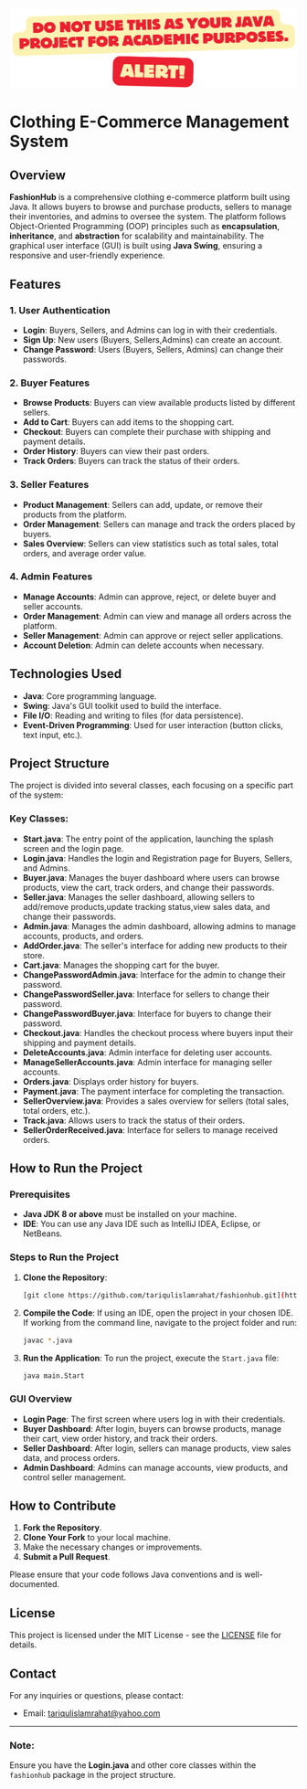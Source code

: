 ![FashionHub Cover](cover.png)


# Clothing E-Commerce Management System

## Overview
**FashionHub** is a comprehensive clothing e-commerce platform built using Java. It allows buyers to browse and purchase products, sellers to manage their inventories, and admins to oversee the system. The platform follows Object-Oriented Programming (OOP) principles such as **encapsulation**, **inheritance**, and **abstraction** for scalability and maintainability. The graphical user interface (GUI) is built using **Java Swing**, ensuring a responsive and user-friendly experience.

## Features

### 1. **User Authentication**
   - **Login**: Buyers, Sellers, and Admins can log in with their credentials.
   - **Sign Up**: New users (Buyers, Sellers,Admins) can create an account.
   - **Change Password**: Users (Buyers, Sellers, Admins) can change their passwords.

### 2. **Buyer Features**
   - **Browse Products**: Buyers can view available products listed by different sellers.
   - **Add to Cart**: Buyers can add items to the shopping cart.
   - **Checkout**: Buyers can complete their purchase with shipping and payment details.
   - **Order History**: Buyers can view their past orders.
   - **Track Orders**: Buyers can track the status of their orders.

### 3. **Seller Features**
   - **Product Management**: Sellers can add, update, or remove their products from the platform.
   - **Order Management**: Sellers can manage and track the orders placed by buyers.
   - **Sales Overview**: Sellers can view statistics such as total sales, total orders, and average order value.

### 4. **Admin Features**
   - **Manage Accounts**: Admin can approve, reject, or delete buyer and seller accounts.
   - **Order Management**: Admin can view and manage all orders across the platform.
   - **Seller Management**: Admin can approve or reject seller applications.
   - **Account Deletion**: Admin can delete accounts when necessary.

## Technologies Used
- **Java**: Core programming language.
- **Swing**: Java's GUI toolkit used to build the interface.
- **File I/O**: Reading and writing to files (for data persistence).
- **Event-Driven Programming**: Used for user interaction (button clicks, text input, etc.).

## Project Structure
The project is divided into several classes, each focusing on a specific part of the system:

### Key Classes:
- **Start.java**: The entry point of the application, launching the splash screen and the login page.
- **Login.java**: Handles the login and Registration page for Buyers, Sellers, and Admins.
- **Buyer.java**: Manages the buyer dashboard where users can browse products, view the cart, track orders, and change their passwords.
- **Seller.java**: Manages the seller dashboard, allowing sellers to add/remove products,update tracking status,view sales data, and change their passwords.
- **Admin.java**: Manages the admin dashboard, allowing admins to manage accounts, products, and orders.
- **AddOrder.java**: The seller's interface for adding new products to their store.
- **Cart.java**: Manages the shopping cart for the buyer.
- **ChangePasswordAdmin.java**: Interface for the admin to change their password.
- **ChangePasswordSeller.java**: Interface for sellers to change their password.
- **ChangePasswordBuyer.java**: Interface for buyers to change their password.
- **Checkout.java**: Handles the checkout process where buyers input their shipping and payment details.
- **DeleteAccounts.java**: Admin interface for deleting user accounts.
- **ManageSellerAccounts.java**: Admin interface for managing seller accounts.
- **Orders.java**: Displays order history for buyers.
- **Payment.java**: The payment interface for completing the transaction.
- **SellerOverview.java**: Provides a sales overview for sellers (total sales, total orders, etc.).
- **Track.java**: Allows users to track the status of their orders.
- **SellerOrderReceived.java**: Interface for sellers to manage received orders.

## How to Run the Project

### Prerequisites
- **Java JDK 8 or above** must be installed on your machine.
- **IDE**: You can use any Java IDE such as IntelliJ IDEA, Eclipse, or NetBeans.

### Steps to Run the Project
1. **Clone the Repository**:
   ```bash
   [git clone https://github.com/tariqulislamrahat/fashionhub.git](https://github.com/tariqulislamrahat/java_project.git
   ```

2. **Compile the Code**:
   If using an IDE, open the project in your chosen IDE. If working from the command line, navigate to the project folder and run:
   ```bash
   javac *.java
   ```

3. **Run the Application**:
   To run the project, execute the `Start.java` file:
   ```bash
   java main.Start
   ```

### GUI Overview
- **Login Page**: The first screen where users log in with their credentials.
- **Buyer Dashboard**: After login, buyers can browse products, manage their cart, view order history, and track their orders.
- **Seller Dashboard**: After login, sellers can manage products, view sales data, and process orders.
- **Admin Dashboard**: Admins can manage accounts, view products, and control seller management.

## How to Contribute
1. **Fork the Repository**.
2. **Clone Your Fork** to your local machine.
3. Make the necessary changes or improvements.
4. **Submit a Pull Request**.

Please ensure that your code follows Java conventions and is well-documented.

## License
This project is licensed under the MIT License - see the [LICENSE](LICENSE) file for details.

## Contact
For any inquiries or questions, please contact:
- Email: tariqulislamrahat@yahoo.com

---

### **Note**: 
Ensure you have the **Login.java** and other core classes within the `fashionhub` package in the project structure.
